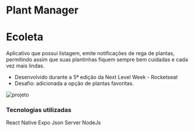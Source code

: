 # Plant Manager

# Ecoleta

Aplicativo que possui listagem, emite notificações de rega de plantas, permitindo assim que suas plantinhas fiquem sempre bem cuidadas e cada vez mais lindas.

  - Desenvolvido durante a 5ª edição da Next Level Week - Rocketseat
  - Desafio: adicionada a opção de plantas favoritas.
  
![projeto](https://github.com/anacarolinaferreira/plant-manager/blob/main/readme/projeto.gif)
 
### Tecnologias utilizadas
React Native
Expo
Json Server
NodeJs

